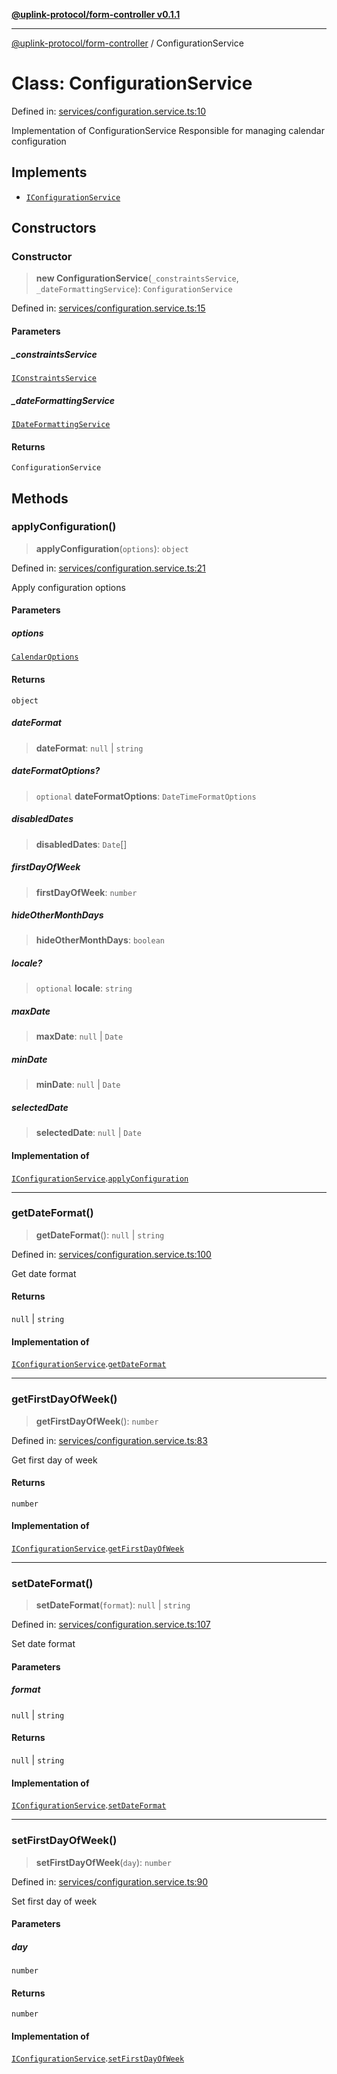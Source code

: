[**@uplink-protocol/form-controller v0.1.1**](../README.md)

***

[@uplink-protocol/form-controller](../globals.md) / ConfigurationService

# Class: ConfigurationService

Defined in: [services/configuration.service.ts:10](https://github.com/jmkcoder/uplink-protocol-calendar/blob/38fef3d5c9ea8d85876f78e9f7a77f710bb13ac6/src/services/configuration.service.ts#L10)

Implementation of ConfigurationService
Responsible for managing calendar configuration

## Implements

- [`IConfigurationService`](../interfaces/IConfigurationService.md)

## Constructors

### Constructor

> **new ConfigurationService**(`_constraintsService`, `_dateFormattingService`): `ConfigurationService`

Defined in: [services/configuration.service.ts:15](https://github.com/jmkcoder/uplink-protocol-calendar/blob/38fef3d5c9ea8d85876f78e9f7a77f710bb13ac6/src/services/configuration.service.ts#L15)

#### Parameters

##### \_constraintsService

[`IConstraintsService`](../interfaces/IConstraintsService.md)

##### \_dateFormattingService

[`IDateFormattingService`](../interfaces/IDateFormattingService.md)

#### Returns

`ConfigurationService`

## Methods

### applyConfiguration()

> **applyConfiguration**(`options`): `object`

Defined in: [services/configuration.service.ts:21](https://github.com/jmkcoder/uplink-protocol-calendar/blob/38fef3d5c9ea8d85876f78e9f7a77f710bb13ac6/src/services/configuration.service.ts#L21)

Apply configuration options

#### Parameters

##### options

[`CalendarOptions`](../interfaces/CalendarOptions.md)

#### Returns

`object`

##### dateFormat

> **dateFormat**: `null` \| `string`

##### dateFormatOptions?

> `optional` **dateFormatOptions**: `DateTimeFormatOptions`

##### disabledDates

> **disabledDates**: `Date`[]

##### firstDayOfWeek

> **firstDayOfWeek**: `number`

##### hideOtherMonthDays

> **hideOtherMonthDays**: `boolean`

##### locale?

> `optional` **locale**: `string`

##### maxDate

> **maxDate**: `null` \| `Date`

##### minDate

> **minDate**: `null` \| `Date`

##### selectedDate

> **selectedDate**: `null` \| `Date`

#### Implementation of

[`IConfigurationService`](../interfaces/IConfigurationService.md).[`applyConfiguration`](../interfaces/IConfigurationService.md#applyconfiguration)

***

### getDateFormat()

> **getDateFormat**(): `null` \| `string`

Defined in: [services/configuration.service.ts:100](https://github.com/jmkcoder/uplink-protocol-calendar/blob/38fef3d5c9ea8d85876f78e9f7a77f710bb13ac6/src/services/configuration.service.ts#L100)

Get date format

#### Returns

`null` \| `string`

#### Implementation of

[`IConfigurationService`](../interfaces/IConfigurationService.md).[`getDateFormat`](../interfaces/IConfigurationService.md#getdateformat)

***

### getFirstDayOfWeek()

> **getFirstDayOfWeek**(): `number`

Defined in: [services/configuration.service.ts:83](https://github.com/jmkcoder/uplink-protocol-calendar/blob/38fef3d5c9ea8d85876f78e9f7a77f710bb13ac6/src/services/configuration.service.ts#L83)

Get first day of week

#### Returns

`number`

#### Implementation of

[`IConfigurationService`](../interfaces/IConfigurationService.md).[`getFirstDayOfWeek`](../interfaces/IConfigurationService.md#getfirstdayofweek)

***

### setDateFormat()

> **setDateFormat**(`format`): `null` \| `string`

Defined in: [services/configuration.service.ts:107](https://github.com/jmkcoder/uplink-protocol-calendar/blob/38fef3d5c9ea8d85876f78e9f7a77f710bb13ac6/src/services/configuration.service.ts#L107)

Set date format

#### Parameters

##### format

`null` | `string`

#### Returns

`null` \| `string`

#### Implementation of

[`IConfigurationService`](../interfaces/IConfigurationService.md).[`setDateFormat`](../interfaces/IConfigurationService.md#setdateformat)

***

### setFirstDayOfWeek()

> **setFirstDayOfWeek**(`day`): `number`

Defined in: [services/configuration.service.ts:90](https://github.com/jmkcoder/uplink-protocol-calendar/blob/38fef3d5c9ea8d85876f78e9f7a77f710bb13ac6/src/services/configuration.service.ts#L90)

Set first day of week

#### Parameters

##### day

`number`

#### Returns

`number`

#### Implementation of

[`IConfigurationService`](../interfaces/IConfigurationService.md).[`setFirstDayOfWeek`](../interfaces/IConfigurationService.md#setfirstdayofweek)
